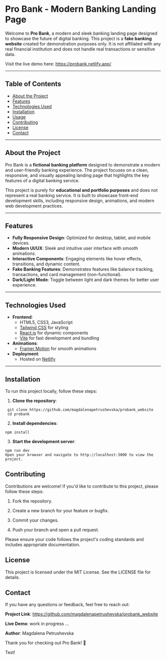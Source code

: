# Pro Bank - Modern Banking Landing Page

Welcome to **Pro Bank**, a modern and sleek banking landing page designed to showcase the future of digital banking. This project is a **fake banking website** created for demonstration purposes only. It is not affiliated with any real financial institution and does not handle real transactions or sensitive data.

Visit the live demo here: https://probank.netlify.app/

---

## Table of Contents

- [About the Project](#about-the-project)
- [Features](#features)
- [Technologies Used](#technologies-used)
- [Installation](#installation)
- [Usage](#usage)
- [Contributing](#contributing)
- [License](#license)
- [Contact](#contact)

---

## About the Project

Pro Bank is a **fictional banking platform** designed to demonstrate a modern and user-friendly banking experience. The project focuses on a clean, responsive, and visually appealing landing page that highlights the key features of a digital banking service.

This project is purely for **educational and portfolio purposes** and does not represent a real banking service. It is built to showcase front-end development skills, including responsive design, animations, and modern web development practices.

---

## Features

- **Fully Responsive Design**: Optimized for desktop, tablet, and mobile devices.
- **Modern UI/UX**: Sleek and intuitive user interface with smooth animations.
- **Interactive Components**: Engaging elements like hover effects, transitions, and dynamic content.
- **Fake Banking Features**: Demonstrates features like balance tracking, transactions, and card management (non-functional).
- **Dark/Light Mode**: Toggle between light and dark themes for better user experience.

---

## Technologies Used

- **Frontend**:
  - HTML5, CSS3, JavaScript
  - [Tailwind CSS](https://tailwindcss.com/) for styling
  - [React.js](https://reactjs.org/) for dynamic components
  - [Vite](https://vitejs.dev/) for fast development and bundling
- **Animations**:
  - [Framer Motion](https://www.framer.com/motion/) for smooth animations
- **Deployment**:
  - Hosted on [Netlify](https://www.netlify.com/)

---

## Installation

To run this project locally, follow these steps:

1. **Clone the repository**:

```
 git clone https://github.com/magdalenapetrushevska/probank_website
 cd probank
```

2.  **Install dependencies**:

```
npm install
```

3. **Start the development server**:

```
npm run dev
Open your browser and navigate to http://localhost:3000 to view the project.
```

## Contributing

Contributions are welcome! If you'd like to contribute to this project, please follow these steps:

1. Fork the repository.

2. Create a new branch for your feature or bugfix.

3. Commit your changes.

4. Push your branch and open a pull request.

Please ensure your code follows the project's coding standards and includes appropriate documentation.

## License

This project is licensed under the MIT License. See the LICENSE file for details.

## Contact

If you have any questions or feedback, feel free to reach out:

**Project Link**: https://github.com/magdalenapetrushevska/probank_website

**Live Demo**: work in progress ...

**Author**: Magdalena Petrushevska

Thank you for checking out Pro Bank! 🚀

Test!
